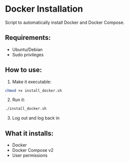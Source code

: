 # Docker Installation

Script to automatically install Docker and Docker Compose.

## Requirements:

- Ubuntu/Debian
- Sudo privileges

## How to use:

1. Make it executable:

```bash
chmod +x install_docker.sh
```

2. Run it:

```bash
./install_docker.sh
```

3. Log out and log back in

## What it installs:

- Docker
- Docker Compose v2
- User permissions
